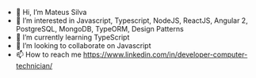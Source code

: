 - 👋 Hi, I’m Mateus Silva
- 👀 I’m interested in Javascript, Typescript, NodeJS, ReactJS, Angular 2, PostgreSQL, MongoDB, TypeORM, Design Patterns
- 🌱 I’m currently learning TypeScript
- 💞️ I’m looking to collaborate on Javascript
- 📫 How to reach me https://www.linkedin.com/in/developer-computer-technician/

<!---
mateussilva01/mateussilva01 is a ✨ special ✨ repository because its `README.md` (this file) appears on your GitHub profile.
You can click the Preview link to take a look at your changes.
--->
